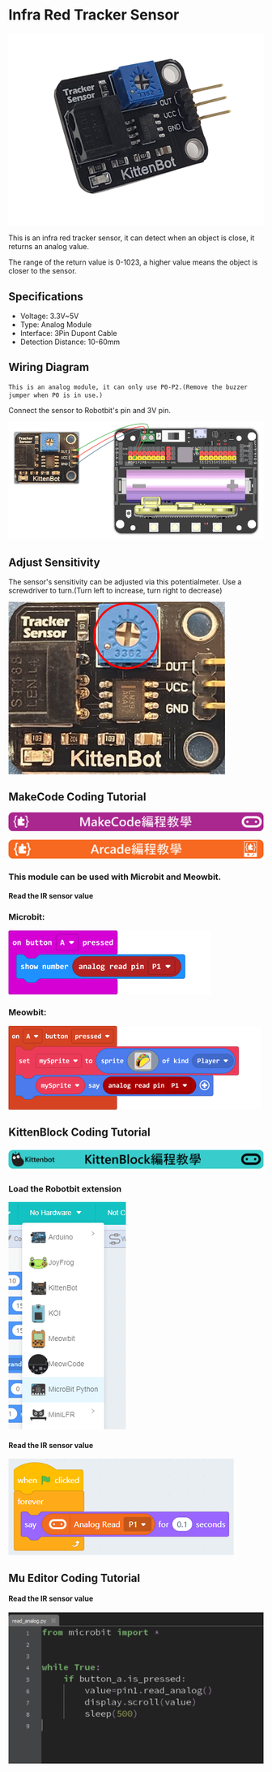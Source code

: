 # Infra Red Tracker Sensor

![](./images/infrared1.png)

This is an infra red tracker sensor, it can detect when an object is close, it returns an analog value.

The range of the return value is 0-1023, a higher value means the object is closer to the sensor.

## Specifications

- Voltage: 3.3V~5V
- Type: Analog Module
- Interface: 3Pin Dupont Cable
- Detection Distance: 10-60mm

## Wiring Diagram

    This is an analog module, it can only use P0-P2.(Remove the buzzer jumper when P0 is in use.)
    
Connect the sensor to Robotbit's pin and 3V pin.

![](./images/infrared_wire.png)

## Adjust Sensitivity

The sensor's sensitivity can be adjusted via this potentialmeter. Use a screwdriver to turn.(Turn left to increase, turn right to decrease)

![](./images/infrared2.png)

## MakeCode Coding Tutorial 

![](./PWmodules/images/mcbanner.png)

![](../meowbit/images/acbanner.png)

### This module can be used with Microbit and Meowbit.

#### Read the IR sensor value

### Microbit:

![](./images/poten_code.png)

### Meowbit:

![](./images/poten_codeMeow.png)

## KittenBlock Coding Tutorial 

![](./PWmodules/images/kbbanner.png)

### Load the Robotbit extension

![](./images/addRB.png)

#### Read the IR sensor value

![](./images/poten_codekb.png)

## Mu Editor Coding Tutorial 

#### Read the IR sensor value

![](./images/poten_codemu.png)